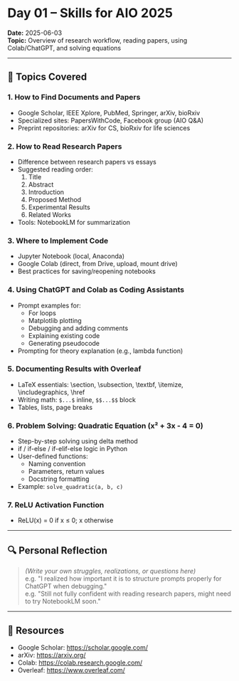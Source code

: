 # Day 01 – Skills for AIO 2025

**Date:** 2025-06-03  
**Topic:** Overview of research workflow, reading papers, using Colab/ChatGPT, and solving equations

---

## 📌 Topics Covered

### 1. How to Find Documents and Papers
- Google Scholar, IEEE Xplore, PubMed, Springer, arXiv, bioRxiv
- Specialized sites: PapersWithCode, Facebook group (AIO Q&A)
- Preprint repositories: arXiv for CS, bioRxiv for life sciences

### 2. How to Read Research Papers
- Difference between research papers vs essays
- Suggested reading order:
  1. Title
  2. Abstract
  3. Introduction
  4. Proposed Method
  5. Experimental Results
  6. Related Works
- Tools: NotebookLM for summarization

### 3. Where to Implement Code
- Jupyter Notebook (local, Anaconda)
- Google Colab (direct, from Drive, upload, mount drive)
- Best practices for saving/reopening notebooks

### 4. Using ChatGPT and Colab as Coding Assistants
- Prompt examples for:
  - For loops
  - Matplotlib plotting
  - Debugging and adding comments
  - Explaining existing code
  - Generating pseudocode
- Prompting for theory explanation (e.g., lambda function)

### 5. Documenting Results with Overleaf
- LaTeX essentials: \section, \subsection, \textbf, \itemize, \includegraphics, \href
- Writing math: `$...$` inline, `$$...$$` block
- Tables, lists, page breaks

### 6. Problem Solving: Quadratic Equation (x² + 3x - 4 = 0)
- Step-by-step solving using delta method
- if / if-else / if-elif-else logic in Python
- User-defined functions:
  - Naming convention
  - Parameters, return values
  - Docstring formatting
- Example: `solve_quadratic(a, b, c)`

### 7. ReLU Activation Function
- ReLU(x) = 0 if x ≤ 0; x otherwise

---

## 🔍 Personal Reflection

> _(Write your own struggles, realizations, or questions here)_  
> e.g. "I realized how important it is to structure prompts properly for ChatGPT when debugging."  
> e.g. "Still not fully confident with reading research papers, might need to try NotebookLM soon."

---

## 🔗 Resources
- Google Scholar: https://scholar.google.com/  
- arXiv: https://arxiv.org/  
- Colab: https://colab.research.google.com/  
- Overleaf: https://www.overleaf.com/
